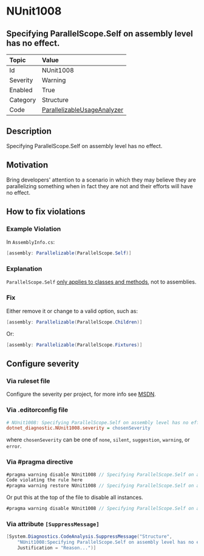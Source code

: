 # NUnit1008

## Specifying ParallelScope.Self on assembly level has no effect.

| Topic    | Value
| :--      | :--
| Id       | NUnit1008
| Severity | Warning
| Enabled  | True
| Category | Structure
| Code     | [ParallelizableUsageAnalyzer](https://github.com/nunit/nunit.analyzers/blob/master/src/nunit.analyzers/ParallelizableUsage/ParallelizableUsageAnalyzer.cs)

## Description

Specifying ParallelScope.Self on assembly level has no effect.

## Motivation

Bring developers' attention to a scenario in which they may believe they are parallelizing something when in fact they are not and their efforts will have no effect.

## How to fix violations

### Example Violation

In `AssemblyInfo.cs`:

```csharp
[assembly: Parallelizable(ParallelScope.Self)]
```

### Explanation

`ParallelScope.Self` [only applies to classes and methods](https://github.com/nunit/docs/wiki/Parallelizable-Attribute), not to assemblies.

### Fix

Either remove it or change to a valid option, such as:

```csharp
[assembly: Parallelizable(ParallelScope.Children)]
```

Or:

```csharp
[assembly: Parallelizable(ParallelScope.Fixtures)]
```

<!-- start generated config severity -->
## Configure severity

### Via ruleset file

Configure the severity per project, for more info see [MSDN](https://msdn.microsoft.com/en-us/library/dd264949.aspx).

### Via .editorconfig file

```ini
# NUnit1008: Specifying ParallelScope.Self on assembly level has no effect.
dotnet_diagnostic.NUnit1008.severity = chosenSeverity
```

where `chosenSeverity` can be one of `none`, `silent`, `suggestion`, `warning`, or `error`.

### Via #pragma directive

```csharp
#pragma warning disable NUnit1008 // Specifying ParallelScope.Self on assembly level has no effect.
Code violating the rule here
#pragma warning restore NUnit1008 // Specifying ParallelScope.Self on assembly level has no effect.
```

Or put this at the top of the file to disable all instances.

```csharp
#pragma warning disable NUnit1008 // Specifying ParallelScope.Self on assembly level has no effect.
```

### Via attribute `[SuppressMessage]`

```csharp
[System.Diagnostics.CodeAnalysis.SuppressMessage("Structure",
    "NUnit1008:Specifying ParallelScope.Self on assembly level has no effect.",
    Justification = "Reason...")]
```
<!-- end generated config severity -->
